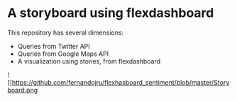 # A storyboard using flexdashboard

This repository has several dimensions:
* Queries from Twitter API
* Queries from Google Maps API
* A visualization using stories, from flexdashboard

![]https://github.com/fernandojru/flexhasboard_sentiment/blob/master/Storyboard.png

